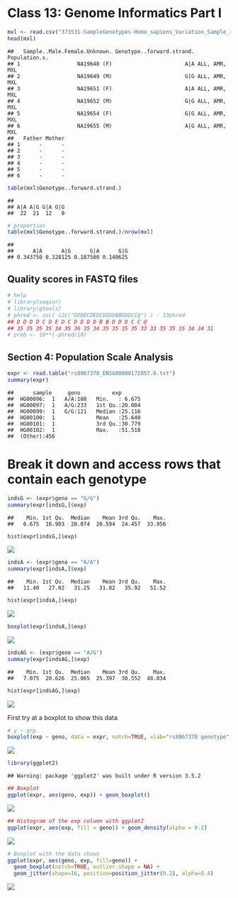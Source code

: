 Class 13: Genome Informatics Part I
================

``` r
mxl <- read.csv("373531-SampleGenotypes-Homo_sapiens_Variation_Sample_rs8067378.csv")
head(mxl)
```

    ##   Sample..Male.Female.Unknown. Genotype..forward.strand. Population.s.
    ## 1                  NA19648 (F)                       A|A ALL, AMR, MXL
    ## 2                  NA19649 (M)                       G|G ALL, AMR, MXL
    ## 3                  NA19651 (F)                       A|A ALL, AMR, MXL
    ## 4                  NA19652 (M)                       G|G ALL, AMR, MXL
    ## 5                  NA19654 (F)                       G|G ALL, AMR, MXL
    ## 6                  NA19655 (M)                       A|G ALL, AMR, MXL
    ##   Father Mother
    ## 1      -      -
    ## 2      -      -
    ## 3      -      -
    ## 4      -      -
    ## 5      -      -
    ## 6      -      -

``` r
table(mxl$Genotype..forward.strand.)
```

    ## 
    ## A|A A|G G|A G|G 
    ##  22  21  12   9

``` r
# proportion
table(mxl$Genotype..forward.strand.)/nrow(mxl)
```

    ## 
    ##      A|A      A|G      G|A      G|G 
    ## 0.343750 0.328125 0.187500 0.140625

Quality scores in FASTQ files
-----------------------------

``` r
# help
# library(seqinr)
# library(gtools)
# phred <- asc( s2c("DDDDCDEDCDDDDBBDDDCC@") ) - 33phred
## D D D D C D E D C D D D D B B D D D C C @
## 35 35 35 35 34 35 36 35 34 35 35 35 35 33 33 35 35 35 34 34 31
# prob <- 10**(-phred/10)
```

Section 4: Population Scale Analysis
------------------------------------

``` r
expr <- read.table("rs8067378_ENSG00000172057.6.txt")
summary(expr)
```

    ##      sample     geno          exp        
    ##  HG00096:  1   A/A:108   Min.   : 6.675  
    ##  HG00097:  1   A/G:233   1st Qu.:20.004  
    ##  HG00099:  1   G/G:121   Median :25.116  
    ##  HG00100:  1             Mean   :25.640  
    ##  HG00101:  1             3rd Qu.:30.779  
    ##  HG00102:  1             Max.   :51.518  
    ##  (Other):456

Break it down and access rows that contain each genotype
========================================================

``` r
indsG <- (expr$geno == "G/G")
summary(expr[indsG,]$exp)
```

    ##    Min. 1st Qu.  Median    Mean 3rd Qu.    Max. 
    ##   6.675  16.903  20.074  20.594  24.457  33.956

``` r
hist(expr[indsG,]$exp)
```

![](class13_files/figure-markdown_github/unnamed-chunk-6-1.png)

``` r
indsA <- (expr$geno == "A/A")
summary(expr[indsA,]$exp)
```

    ##    Min. 1st Qu.  Median    Mean 3rd Qu.    Max. 
    ##   11.40   27.02   31.25   31.82   35.92   51.52

``` r
hist(expr[indsA,]$exp)
```

![](class13_files/figure-markdown_github/unnamed-chunk-7-1.png)

``` r
boxplot(expr[indsA,]$exp)
```

![](class13_files/figure-markdown_github/unnamed-chunk-7-2.png)

``` r
indsAG <- (expr$geno == "A/G")
summary(expr[indsAG,]$exp)
```

    ##    Min. 1st Qu.  Median    Mean 3rd Qu.    Max. 
    ##   7.075  20.626  25.065  25.397  30.552  48.034

``` r
hist(expr[indsAG,]$exp)
```

![](class13_files/figure-markdown_github/unnamed-chunk-8-1.png)

First try at a boxplot to show this data

``` r
# y ~ grp
boxplot(exp ~ geno, data = expr, notch=TRUE, xlab="rs8067378 genotype", ylab="ENSG00000172057.4 (RPKM)")
```

![](class13_files/figure-markdown_github/unnamed-chunk-9-1.png)

``` r
library(ggplot2)
```

    ## Warning: package 'ggplot2' was built under R version 3.5.2

``` r
## Boxplot
ggplot(expr, aes(geno, exp)) + geom_boxplot()
```

![](class13_files/figure-markdown_github/unnamed-chunk-11-1.png)

``` r
## Histogram of the exp column with ggplot2
ggplot(expr, aes(exp, fill = geno)) + geom_density(alpha = 0.2)
```

![](class13_files/figure-markdown_github/unnamed-chunk-11-2.png)

``` r
# Boxplot with the data shown
ggplot(expr, aes(geno, exp, fill=geno)) + 
  geom_boxplot(notch=TRUE, outlier.shape = NA) + 
  geom_jitter(shape=16, position=position_jitter(0.2), alpha=0.4)
```

![](class13_files/figure-markdown_github/unnamed-chunk-11-3.png)
